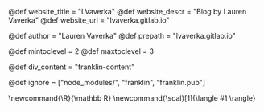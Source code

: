 <!--
Add here global page variables to use throughout your
website.
The website_* must be defined for the RSS to work
-->
@def website_title = "LVaverka"
@def website_descr = "Blog by Lauren Vaverka"
@def website_url   = "lvaverka.gitlab.io"

@def author = "Lauren Vaverka"
@def prepath = "lvaverka.gitlab.io"

@def mintoclevel = 2
@def maxtoclevel = 3

@def div_content = "franklin-content"

<!--
Add here files or directories that should be ignored by Franklin, otherwise
these files might be copied and, if markdown, processed by Franklin which
you might not want. Indicate directories by ending the name with a `/`.
-->
@def ignore = ["node_modules/", "franklin", "franklin.pub"]

<!--
Add here global latex commands to use throughout your
pages. It can be math commands but does not need to be.
For instance:
* \newcommand{\phrase}{This is a long phrase to copy.}
-->
\newcommand{\R}{\mathbb R}
\newcommand{\scal}[1]{\langle #1 \rangle}
